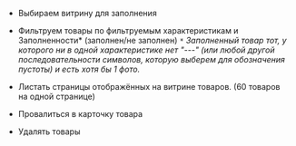 - Выбираем витрину для заполнения

- Фильтруем товары по фильтруемым характеристикам и Заполненности* (заполнен/не заполнен)
`*` *Заполненный товар тот, у которого ни в одной характеристике нет "---" (или любой другой последовательности символов, которую выберем для обозначения пустоты) и есть хотя бы 1 фото.*

- Листать страницы отображённых на витрине товаров. (60 товаров на одной странице)

- Провалиться в карточку товара

- Удалять товары